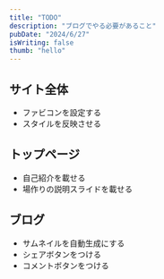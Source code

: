 ```yaml
---
title: "TODO"
description: "ブログでやる必要があること"
pubDate: "2024/6/27"
isWriting: false
thumb: "hello"
---
```


## サイト全体

- ファビコンを設定する
- スタイルを反映させる

## トップページ

- 自己紹介を載せる
- 場作りの説明スライドを載せる

## ブログ

- サムネイルを自動生成にする
- シェアボタンをつける
- コメントボタンをつける
